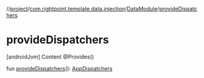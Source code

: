 //[project](../../index.md)/[com.rightpoint.template.data.injection](../index.md)/[DataModule](index.md)/[provideDispatchers](provide-dispatchers.md)



# provideDispatchers
[androidJvm]
Content
@Provides()

fun [provideDispatchers](provide-dispatchers.md)(): [AppDispatchers](../../com.rightpoint.template.domain.dispatchers/-app-dispatchers/index.md)
